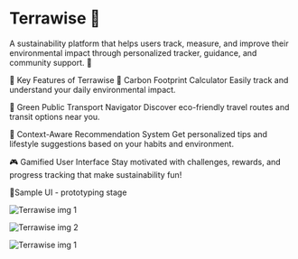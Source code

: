 
# Terrawise 🌱
A sustainability platform that helps users track, measure, and improve their environmental impact through personalized tracker, guidance, and community support. 🤝



🌟 Key Features of Terrawise
🧮 Carbon Footprint Calculator
Easily track and understand your daily environmental impact.

🚉 Green Public Transport Navigator
Discover eco-friendly travel routes and transit options near you.

🤖 Context-Aware Recommendation System
Get personalized tips and lifestyle suggestions based on your habits and environment.

🎮 Gamified User Interface
Stay motivated with challenges, rewards, and progress tracking that make sustainability fun!


🌟Sample UI - prototyping stage  


![Terrawise img 1](https://github.com/user-attachments/assets/eaf558b1-aea7-4f64-b860-50ac71ae1963)

![Terrawise img 2](https://github.com/user-attachments/assets/ac8655d8-0cc0-428d-8c55-e39969575698)

![Terrawise img 1](https://github.com/user-attachments/assets/eaf558b1-aea7-4f64-b860-50ac71ae1963)

